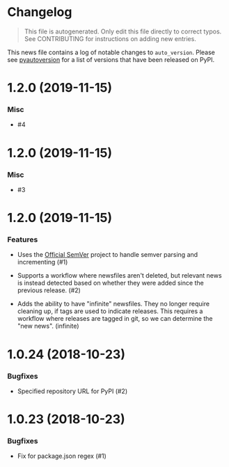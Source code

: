 # Changelog
> This file is autogenerated.
> Only edit this file directly to correct typos.
> See CONTRIBUTING for instructions on adding new entries.

This news file contains a log of notable changes to `auto_version`. Please see [pyautoversion](https://pypi.org/project/pyautoversion/#history>) for
a list of versions that have been released on PyPI.

[//]: # (begin_release_notes)

1.2.0 (2019-11-15)
==================

### Misc

- #4


1.2.0 (2019-11-15)
==================

### Misc

- #3


1.2.0 (2019-11-15)
==================

### Features

- Uses the [Official SemVer](https://pypi.org/project/semver) project to handle semver parsing and incrementing (#1)

- Supports a workflow where newsfiles aren't deleted, but relevant news is instead detected based on whether they were added since the previous release. (#2)

- Adds the ability to have "infinite" newsfiles. They no longer require cleaning up, if tags are used to indicate releases.
    This requires a workflow where releases are tagged in git, so we can determine the "new news". (infinite)


1.0.24 (2018-10-23)
===================

### Bugfixes

- Specified repository URL for PyPI (#2)


1.0.23 (2018-10-23)
===================

### Bugfixes

- Fix for package.json regex (#1)
